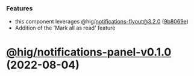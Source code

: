 ### Features

* this component leverages @hig/notifications-flyout@3.2.0 ([9b8069e](https://github.com/DynamoDS/hig/pull/1/commits/9b8069ec26b66cfad929b88edd20eb0c1a145676))
* Addition of the 'Mark all as read' feature

# [@hig/notifications-panel-v0.1.0](https://github.com/DynamoDS/hig/pull/1) (2022-08-04)